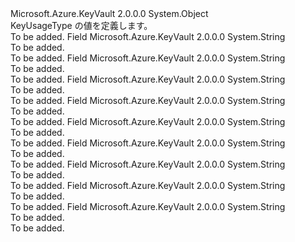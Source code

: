 <Type Name="KeyUsageType" FullName="Microsoft.Azure.KeyVault.Models.KeyUsageType">
  <TypeSignature Language="C#" Value="public static class KeyUsageType" />
  <TypeSignature Language="ILAsm" Value=".class public auto ansi abstract sealed beforefieldinit KeyUsageType extends System.Object" />
  <TypeSignature Language="DocId" Value="T:Microsoft.Azure.KeyVault.Models.KeyUsageType" />
  <TypeSignature Language="VB.NET" Value="Public Class KeyUsageType" />
  <TypeSignature Language="F#" Value="type KeyUsageType = class" />
  <AssemblyInfo>
    <AssemblyName>Microsoft.Azure.KeyVault</AssemblyName>
    <AssemblyVersion>2.0.0.0</AssemblyVersion>
  </AssemblyInfo>
  <Base>
    <BaseTypeName>System.Object</BaseTypeName>
  </Base>
  <Interfaces />
  <Docs>
    <summary>
            KeyUsageType の値を定義します。
            </summary>
    <remarks>To be added.</remarks>
  </Docs>
  <Members>
    <Member MemberName="CRLSign">
      <MemberSignature Language="C#" Value="public const string CRLSign;" />
      <MemberSignature Language="ILAsm" Value=".field public static literal string CRLSign" />
      <MemberSignature Language="DocId" Value="F:Microsoft.Azure.KeyVault.Models.KeyUsageType.CRLSign" />
      <MemberSignature Language="VB.NET" Value="Public Const CRLSign As String " />
      <MemberSignature Language="F#" Value="val mutable CRLSign : string" Usage="Microsoft.Azure.KeyVault.Models.KeyUsageType.CRLSign" />
      <MemberType>Field</MemberType>
      <AssemblyInfo>
        <AssemblyName>Microsoft.Azure.KeyVault</AssemblyName>
        <AssemblyVersion>2.0.0.0</AssemblyVersion>
      </AssemblyInfo>
      <ReturnValue>
        <ReturnType>System.String</ReturnType>
      </ReturnValue>
      <Docs>
        <summary>To be added.</summary>
        <remarks>To be added.</remarks>
      </Docs>
    </Member>
    <Member MemberName="DataEncipherment">
      <MemberSignature Language="C#" Value="public const string DataEncipherment;" />
      <MemberSignature Language="ILAsm" Value=".field public static literal string DataEncipherment" />
      <MemberSignature Language="DocId" Value="F:Microsoft.Azure.KeyVault.Models.KeyUsageType.DataEncipherment" />
      <MemberSignature Language="VB.NET" Value="Public Const DataEncipherment As String " />
      <MemberSignature Language="F#" Value="val mutable DataEncipherment : string" Usage="Microsoft.Azure.KeyVault.Models.KeyUsageType.DataEncipherment" />
      <MemberType>Field</MemberType>
      <AssemblyInfo>
        <AssemblyName>Microsoft.Azure.KeyVault</AssemblyName>
        <AssemblyVersion>2.0.0.0</AssemblyVersion>
      </AssemblyInfo>
      <ReturnValue>
        <ReturnType>System.String</ReturnType>
      </ReturnValue>
      <Docs>
        <summary>To be added.</summary>
        <remarks>To be added.</remarks>
      </Docs>
    </Member>
    <Member MemberName="DecipherOnly">
      <MemberSignature Language="C#" Value="public const string DecipherOnly;" />
      <MemberSignature Language="ILAsm" Value=".field public static literal string DecipherOnly" />
      <MemberSignature Language="DocId" Value="F:Microsoft.Azure.KeyVault.Models.KeyUsageType.DecipherOnly" />
      <MemberSignature Language="VB.NET" Value="Public Const DecipherOnly As String " />
      <MemberSignature Language="F#" Value="val mutable DecipherOnly : string" Usage="Microsoft.Azure.KeyVault.Models.KeyUsageType.DecipherOnly" />
      <MemberType>Field</MemberType>
      <AssemblyInfo>
        <AssemblyName>Microsoft.Azure.KeyVault</AssemblyName>
        <AssemblyVersion>2.0.0.0</AssemblyVersion>
      </AssemblyInfo>
      <ReturnValue>
        <ReturnType>System.String</ReturnType>
      </ReturnValue>
      <Docs>
        <summary>To be added.</summary>
        <remarks>To be added.</remarks>
      </Docs>
    </Member>
    <Member MemberName="DigitalSignature">
      <MemberSignature Language="C#" Value="public const string DigitalSignature;" />
      <MemberSignature Language="ILAsm" Value=".field public static literal string DigitalSignature" />
      <MemberSignature Language="DocId" Value="F:Microsoft.Azure.KeyVault.Models.KeyUsageType.DigitalSignature" />
      <MemberSignature Language="VB.NET" Value="Public Const DigitalSignature As String " />
      <MemberSignature Language="F#" Value="val mutable DigitalSignature : string" Usage="Microsoft.Azure.KeyVault.Models.KeyUsageType.DigitalSignature" />
      <MemberType>Field</MemberType>
      <AssemblyInfo>
        <AssemblyName>Microsoft.Azure.KeyVault</AssemblyName>
        <AssemblyVersion>2.0.0.0</AssemblyVersion>
      </AssemblyInfo>
      <ReturnValue>
        <ReturnType>System.String</ReturnType>
      </ReturnValue>
      <Docs>
        <summary>To be added.</summary>
        <remarks>To be added.</remarks>
      </Docs>
    </Member>
    <Member MemberName="EncipherOnly">
      <MemberSignature Language="C#" Value="public const string EncipherOnly;" />
      <MemberSignature Language="ILAsm" Value=".field public static literal string EncipherOnly" />
      <MemberSignature Language="DocId" Value="F:Microsoft.Azure.KeyVault.Models.KeyUsageType.EncipherOnly" />
      <MemberSignature Language="VB.NET" Value="Public Const EncipherOnly As String " />
      <MemberSignature Language="F#" Value="val mutable EncipherOnly : string" Usage="Microsoft.Azure.KeyVault.Models.KeyUsageType.EncipherOnly" />
      <MemberType>Field</MemberType>
      <AssemblyInfo>
        <AssemblyName>Microsoft.Azure.KeyVault</AssemblyName>
        <AssemblyVersion>2.0.0.0</AssemblyVersion>
      </AssemblyInfo>
      <ReturnValue>
        <ReturnType>System.String</ReturnType>
      </ReturnValue>
      <Docs>
        <summary>To be added.</summary>
        <remarks>To be added.</remarks>
      </Docs>
    </Member>
    <Member MemberName="KeyAgreement">
      <MemberSignature Language="C#" Value="public const string KeyAgreement;" />
      <MemberSignature Language="ILAsm" Value=".field public static literal string KeyAgreement" />
      <MemberSignature Language="DocId" Value="F:Microsoft.Azure.KeyVault.Models.KeyUsageType.KeyAgreement" />
      <MemberSignature Language="VB.NET" Value="Public Const KeyAgreement As String " />
      <MemberSignature Language="F#" Value="val mutable KeyAgreement : string" Usage="Microsoft.Azure.KeyVault.Models.KeyUsageType.KeyAgreement" />
      <MemberType>Field</MemberType>
      <AssemblyInfo>
        <AssemblyName>Microsoft.Azure.KeyVault</AssemblyName>
        <AssemblyVersion>2.0.0.0</AssemblyVersion>
      </AssemblyInfo>
      <ReturnValue>
        <ReturnType>System.String</ReturnType>
      </ReturnValue>
      <Docs>
        <summary>To be added.</summary>
        <remarks>To be added.</remarks>
      </Docs>
    </Member>
    <Member MemberName="KeyCertSign">
      <MemberSignature Language="C#" Value="public const string KeyCertSign;" />
      <MemberSignature Language="ILAsm" Value=".field public static literal string KeyCertSign" />
      <MemberSignature Language="DocId" Value="F:Microsoft.Azure.KeyVault.Models.KeyUsageType.KeyCertSign" />
      <MemberSignature Language="VB.NET" Value="Public Const KeyCertSign As String " />
      <MemberSignature Language="F#" Value="val mutable KeyCertSign : string" Usage="Microsoft.Azure.KeyVault.Models.KeyUsageType.KeyCertSign" />
      <MemberType>Field</MemberType>
      <AssemblyInfo>
        <AssemblyName>Microsoft.Azure.KeyVault</AssemblyName>
        <AssemblyVersion>2.0.0.0</AssemblyVersion>
      </AssemblyInfo>
      <ReturnValue>
        <ReturnType>System.String</ReturnType>
      </ReturnValue>
      <Docs>
        <summary>To be added.</summary>
        <remarks>To be added.</remarks>
      </Docs>
    </Member>
    <Member MemberName="KeyEncipherment">
      <MemberSignature Language="C#" Value="public const string KeyEncipherment;" />
      <MemberSignature Language="ILAsm" Value=".field public static literal string KeyEncipherment" />
      <MemberSignature Language="DocId" Value="F:Microsoft.Azure.KeyVault.Models.KeyUsageType.KeyEncipherment" />
      <MemberSignature Language="VB.NET" Value="Public Const KeyEncipherment As String " />
      <MemberSignature Language="F#" Value="val mutable KeyEncipherment : string" Usage="Microsoft.Azure.KeyVault.Models.KeyUsageType.KeyEncipherment" />
      <MemberType>Field</MemberType>
      <AssemblyInfo>
        <AssemblyName>Microsoft.Azure.KeyVault</AssemblyName>
        <AssemblyVersion>2.0.0.0</AssemblyVersion>
      </AssemblyInfo>
      <ReturnValue>
        <ReturnType>System.String</ReturnType>
      </ReturnValue>
      <Docs>
        <summary>To be added.</summary>
        <remarks>To be added.</remarks>
      </Docs>
    </Member>
    <Member MemberName="NonRepudiation">
      <MemberSignature Language="C#" Value="public const string NonRepudiation;" />
      <MemberSignature Language="ILAsm" Value=".field public static literal string NonRepudiation" />
      <MemberSignature Language="DocId" Value="F:Microsoft.Azure.KeyVault.Models.KeyUsageType.NonRepudiation" />
      <MemberSignature Language="VB.NET" Value="Public Const NonRepudiation As String " />
      <MemberSignature Language="F#" Value="val mutable NonRepudiation : string" Usage="Microsoft.Azure.KeyVault.Models.KeyUsageType.NonRepudiation" />
      <MemberType>Field</MemberType>
      <AssemblyInfo>
        <AssemblyName>Microsoft.Azure.KeyVault</AssemblyName>
        <AssemblyVersion>2.0.0.0</AssemblyVersion>
      </AssemblyInfo>
      <ReturnValue>
        <ReturnType>System.String</ReturnType>
      </ReturnValue>
      <Docs>
        <summary>To be added.</summary>
        <remarks>To be added.</remarks>
      </Docs>
    </Member>
  </Members>
</Type>